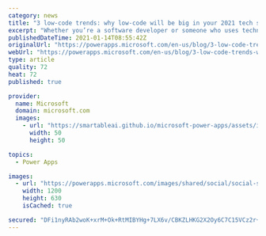 ```yaml
---
category: news
title: "3 low-code trends: why low-code will be big in your 2021 tech strategy"
excerpt: "Whether you’re a software developer or someone who uses technology for their job, the way we work has fundamentally changed this year. Much of the workforce was spread out and working remotely. Serving customers became a challenge. Organizations needed to transform basic pen and paper processes, like"
publishedDateTime: 2021-01-14T08:55:42Z
originalUrl: "https://powerapps.microsoft.com/en-us/blog/3-low-code-trends-why-low-code-will-be-big-in-your-2021-tech-strategy/"
webUrl: "https://powerapps.microsoft.com/en-us/blog/3-low-code-trends-why-low-code-will-be-big-in-your-2021-tech-strategy/"
type: article
quality: 72
heat: 72
published: true

provider:
  name: Microsoft
  domain: microsoft.com
  images:
    - url: "https://smartableai.github.io/microsoft-power-apps/assets/images/organizations/microsoft.com-50x50.jpg"
      width: 50
      height: 50

topics:
  - Power Apps

images:
  - url: "https://powerapps.microsoft.com/images/shared/social/social-share-post-ignite.png"
    width: 1200
    height: 630
    isCached: true

secured: "DFi1nyRAb2woK+xrM+Ok+RtMIBYHg+7LX6v/CBKZLHKG2X2Oy6C7C15VCz2r+WvF5bXMeUQViE45mKU0rti2TisOF3xmxDF/CGQchCpnKuqfSw5CGc+4uT/nCc30JozFKFEHQFd3069GJ91qSwHuqELaHQNNAQl+GYBfLRCkRJR6RiA9IXfmsNdrISCwSn+M5E4fjLfdb/TWJU/xm3SZL9Mqjev0DndreRMbug52bVjMOoDcyHxEH6EzhaVGt3AxASoe4Fjo9XkPm6Rr0SJ0ROAGmVdsWq5hIAPI8TItfyLxn7yLJ9j/kxtD4Y1KI4kcaizyCRy0cXX9Fp9vf9U9e6df0bEJK8vAe+NbsSiDpuI=;5t8K7IPDw5yPMI96mqxc4Q=="
---
```


